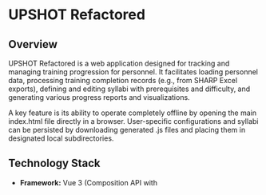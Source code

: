 # UPSHOT Refactored

## Overview

UPSHOT Refactored is a web application designed for tracking and managing training progression for personnel. It facilitates loading personnel data, processing training completion records (e.g., from SHARP Excel exports), defining and editing syllabi with prerequisites and difficulty, and generating various progress reports and visualizations.

A key feature is its ability to operate completely offline by opening the main index.html file directly in a browser. User-specific configurations and syllabi can be persisted by downloading generated .js files and placing them in designated local subdirectories.

## Technology Stack

* **Framework:** Vue 3 (Composition API with <script setup lang="ts">)
* **State Management:** Pinia
* **Language:** TypeScript
* **Styling:** Tailwind CSS
* **Build Tool:** Vue CLI
* **Excel Processing:** SheetJS (xlsx)
* **Charting:** Chart.js
* **File Saving:** file-saver

## Project Directory Structure
upshot-vue-refactor/
├── public/                      # Static assets (favicon, example user files)
│   ├── index.html
│   └── example_app_config.js  # Example structure for app config persistence
│   └── example_syllabi_data.js # Example structure for syllabi persistence
├── src/
│   ├── assets/                  # Static assets processed by build tool (CSS)
│   │   └── css/
│   │       └── tailwind.css
│   ├── components/              # Reusable Vue components
│   │   ├── ui/                  # Generic UI elements (BaseButton, BaseModal, etc.)
│   │   ├── specific/            # Application-specific components
│   │   └── layout/              # Layout components (AppLayout)
│   ├── config/                  # Static, built-in configurations and defaults
│   │   ├── appConfigDefaults.ts
│   │   └── syllabiDefaults.ts
│   ├── core/                    # Core business logic, services (non-Vue specific)
│   │   ├── excelProcessorService.ts
│   │   ├── syllabusLogicService.ts
│   │   ├── trainingLogicService.ts
│   │   ├── reportGeneratorService.ts # Logic to prepare structured data for reports
│   │   └── fileHandlerService.ts
│   ├── stores/                  # Pinia state management stores
│   │   ├── (various .ts files for each data domain: appConfig, syllabi, personnel, progress, ui, flightHours)
│   ├── types/                   # TypeScript interfaces and type definitions
│   │   ├── (various .ts files for each data domain)
│   ├── utils/                   # Generic, reusable utility functions
│   │   ├── dateUtils.ts
│   │   ├── loggingService.ts
│   │   └── (others like arrayUtils, nameMatcher)
│   ├── App.vue                  # Root Vue component
│   └── main.ts                  # App initialization
├── tailwind.config.js           # Or tailwind.config.cjs / .mjs
├── postcss.config.js            # Or postcss.config.cjs / .mjs
├── vue.config.js                # Vue CLI configuration (e.g., publicPath: './')
├── tsconfig.json
└── package.json

## Setup & Running the Project 

**Prerequisites:**
* Node.js (LTS version recommended, e.g., v18, v20, v22)
* npm (v8+) or yarn
* Vue CLI (@vue/cli) installed globally (optional, but useful for some commands: npm install -g @vue/cli)

**Initial Setup:**
1.  **Clone the repository:**
    bash
    git clone <repository-url> upshot-vue-refactor
    cd upshot-vue-refactor
    
2.  **Install dependencies:**
    bash
    npm install
    # or
    yarn install
    
    *(The setup_custom_structure.py script is a utility for initial scaffolding if starting from a bare Vue CLI project or to recreate the custom directory structure. It's generally not needed after cloning unless specified by the project maintainer for a reset.)*

**Development Server:**
bash
npm run serve

## Key Features

* **Syllabus Management:** User-defined and editable syllabi (PQS & Events) with prerequisites, difficulty, and waiver options. Supports loading from/downloading to local user_syllabi.js.
* **Personnel Management:** Manage lists of upgraders, their start dates, and assigned syllabi. Supports import from/export to user-managed Excel files.
* **Training Record Processing:** Upload and process SHARP Excel reports to track PQS/Event completions. Handles dynamic event columns and infers active ACTC levels.
* **Multi-Position Analysis:** Load and analyze data for multiple positions (Pilot, NFO, EWO, AAW) simultaneously.
* **Progress Tracking & Projections:** Advanced calculations factoring in event difficulty, waivers, and PQS progression rules (e.g., L(X) PQS completion enables L(X+100) PQS start).
* **Reporting & Visualizations:** Generates various reports (squadron summaries, individual feedback, priority lists) and charts (progress curves). Aims to produce structured data for potential LLM-based report generation.
* **User-Editable Application Configuration:** Global settings (e.g., curve deadlines) managed by the user, persistent via a local user_config.js file.
* **Flight Hours Module:** Dedicated functionality for tracking pilot flight hours (details TBD based on data source research).
* **Robust Logging & Error Handling:** Comprehensive logging, user-friendly error notifications, and a downloadable debug report for troubleshooting.
* **Offline First:** Designed to be fully functional when index.html is opened directly from the filesystem.

## Report Generation

Reports are a core output of UPSHOT. The general workflow is:

1.  **Data Aggregation:** Relevant data is pulled from Pinia stores (personnelStore, progressStore, syllabiStore, appConfigStore).
2.  **Structured Data Preparation:** The src/core/reportGeneratorService.ts contains functions that take the aggregated data and transform it into well-structured JavaScript objects or arrays. This prepared data is designed to be easily consumable by UI components and, for specific reports like the "Multi-Track Monthly Report," formatted for potential input to an LLM.
3.  **UI Display:** Vue components located in src/components/specific/reports/ subscribe to the prepared report data (often via a store getter or by triggering an action that uses the reportGeneratorService). These components are responsible for rendering the data into user-friendly tables, summaries, or lists using Vue templates and Tailwind CSS.
4.  **Triggering Generation:** Users can trigger report generation through UI elements (e.g., buttons, dropdowns to select report type, personnel, or date ranges). These interactions typically call actions in Pinia stores that orchestrate the data preparation and update the state that report components are watching.

## Offline Usage & Data Persistence

This application is designed to run without an internet connection.

* **Application Files:** Run by opening dist/index.html.
* **User-Managed Persistent Data** (config and syllabi folders next to index.html):
    * ./config/user_config.js: For custom app settings. Create by downloading from app, renaming to user_config.js, and placing here.
    * ./syllabi/user_syllabi.js: For custom syllabi. Create by downloading from app, renaming to user_syllabi.js, and placing here.
    * The app loads these on startup if present, otherwise uses internal defaults.
* **Session Data (Uploads):** SHARP training reports and Personnel lists are uploaded per session.

## Help & Contact

A help section/modal within the application will provide:

* Usage instructions and data formatting guidelines for SHARP and Personnel files.
* Troubleshooting tips for common issues.
* Instructions on how to use the configuration and syllabi download/load features.
* Information on how to download the debug log for reporting issues.
* Contact information for the development team.


# UPSHOT Refactored - Development Checklist

## Phase 0: Project Setup & Foundation
* [X] Create Vue 3 + TypeScript project using Vue CLI (vue create upshot-vue-refactor). (Primary Developer)
* [X] Select Vue 3, TypeScript, Pinia, Router (optional), Linter.
* [X] For developers cloning: git clone ..., cd ..., npm install.
* [X] Add Tailwind CSS (vue add tailwind or manual setup).
* [X] Run Python script setup_custom_structure.py *if needed* to ensure custom directory structure. (Primary Developer / Verify on Clone)
* [X] Install/verify core dependencies: pinia, xlsx, file-saver, chart.js, @types/file-saver.
* [X] Manually update/verify src/main.ts (Pinia, global CSS, logging, global error handlers).
* [X] Manually update/verify src/App.vue (use AppLayout, global UI: notifications, error display, beforeunload).
* [X] Verify/create vue.config.js for publicPath: './'.
* [X] Confirm basic app runs (npm run serve) and builds for offline (npm run build).

## Phase 1: Core Types, Logging & UI Store
* [X] Finalize and implement TypeScript interfaces in src/types/.
    * [X] appConfigTypes.ts
    * [X] syllabiTypes.ts (Syllabus, Requirement - with difficulty, isDefaultWaived)
    * [X] crypto backbone anonymizer.ts (Functions to prevent PII from going to the LLM)
    * [X] personnelTypes.ts (Upgrader, CompletedItemRecord)
    * [X] reportTypes.ts (Structures for UI display and LLM-compatible output)
    * [X] flightHoursTypes.ts (initial stubs)
    * [X] commonTypes.ts (AppNotification, etc.)
* [X] Implement src/utils/loggingService.ts (including enhanced debug report content).
* [X] Implement src/stores/uiStore.ts (notifications, global loading, critical error display).
* [X] Implement and integrate AppNotifications.vue and CriticalErrorDisplay.vue.

## Phase 2: Application Configuration System
* [X] Implement src/config/appConfigDefaults.ts.
* [X] Implement src/stores/appConfigStore.ts (load from window.UPSHOT_USER_APP_CONFIG or defaults, download action, dirty flag).
* [X] Create src/components/specific/ConfigEditor.vue.
* [X] Add UI for "Download App Config" & user instructions for persistence.

## Phase 3: Syllabus Management
* [X] Implement src/config/syllabiDefaults.ts.
* [X] Implement src/stores/syllabiStore.ts (load from window.UPSHOT_USER_SYLLABI or defaults, CRUD, download, dirty flag).
* [X] Develop src/components/specific/SyllabusManager/ components.
* [ ] Add UI for "Download Syllabi" & user instructions for persistence.
* [ ] (Stretch) Logic for creating new syllabi from SHARP Excel format.

## Phase 4: Personnel Management
* [ ] Implement src/stores/personnelStore.ts.
* [ ] Enhance src/core/excelProcessorService.ts for Personnel Excel files.
* [ ] Action in personnelStore.ts to loadPersonnelFromFile(file: File).
* [ ] Develop src/components/specific/PersonnelManager/ components.
* [ ] Implement "Download Personnel Data as Excel".
* [ ] Implement src/utils/nameMatcher.ts.

## Phase 5: Training Record Processing (SHARP Data)
* [ ] Enhance excelProcessorService.ts for SHARP "Date Completed" sheets (dynamic events, ACTC level columns).
* [ ] Implement/Refine src/stores/progressStore.ts:
    * [ ] Action loadAndProcessSharpFile(positionKey: string, file: File).
        * [ ] Use excelProcessorService, personnelStore, nameMatcher.ts, syllabiStore.
        * [ ] Implement logic for derivedPqsWorkingLevel & derivedEventsWorkingLevel (including "L(X) PQS complete -> L(X+100) PQS eligible" rule).
        * [ ] Store completion data.
* [ ] UI for uploading SHARP files, specifying positionKey.

## Phase 6: Core Calculations & Utilities
* [ ] Fully implement src/utils/dateUtils.ts.
* [ ] Implement src/core/trainingLogicService.ts (progress metrics, projections, difficulty factoring, priority, readiness).
* [ ] Implement src/core/syllabusLogicService.ts (prerequisite resolution, waiver logic).
* [ ] Integrate calls within progressStore actions.

## Phase 7: Reports & Visualizations
* [ ] **Define Data Structures for Reports:** Finalize structures in src/types/reportTypes.ts for both UI display and LLM-compatible JSON output.
* [ ] **Implement src/core/reportGeneratorService.ts:**
    * [ ] Function to generate LLMMultiTrackMonthlyReport data.
    * [ ] Functions for other specific reports (priority, individual summary, training plans), returning structured data.
* [ ] **Develop Vue Report Components** in src/components/specific/reports/:
    * [ ] Components to consume structured data from reportGeneratorService (via stores) and render it.
    * [ ] Examples: SummaryReportView.vue, IndividualReportView.vue, MultiTrackMonthlyDisplay.vue.
* [ ] **Implement UI for Report Generation:**
    * [ ] Controls for users to select report types, relevant personnel/positions/levels, date ranges.
    * [ ] Buttons to trigger report generation and display.
    * [ ] Option to "Download Report Data for LLM" (downloads the JSON from reportGeneratorService).
* [ ] Develop Vue chart components in src/components/specific/charts/ (e.g., ProgressChart.vue) using Chart.js.

## Phase 8: Flight Hours Module
* [ ] (Pending details on data source from user)
* [ ] Define types in src/types/flightHoursTypes.ts.
* [ ] Implement src/stores/flightHoursStore.ts.
* [ ] Add Excel parsing for flight hours to excelProcessorService.ts.
* [ ] Implement calculation logic.
* [ ] Create UI components in src/components/specific/flightHours/.

## Phase 9: UI Finalization & Support Features
* [ ] Implement src/components/ui/BaseTooltip.vue (or chosen solution) and apply widely.
* [ ] Create HelpModal.vue or HelpView.vue with content and contact info.
* [ ] Add "Help" button/link to AppLayout.vue.
* [ ] Thorough UI/UX review.

## Phase 10: Testing & Deployment Preparation
* [ ] Comprehensive testing.
* [ ] Rigorous offline functionality testing.
* [ ] Test user-managed file loading (user_config.js, user_syllabi.js).
* [ ] Test error handling and log export.
* [ ] Prepare final user instructions.